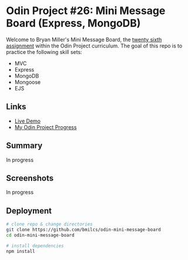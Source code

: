 # Odin Project #26: Mini Message Board (Express, MongoDB)

Welcome to Bryan Miller's Mini Message Board, the [twenty sixth assignment](https://www.theodinproject.com/lessons/nodejs-mini-message-board) within the Odin Project curriculum. The goal of this repo is to practice the following skill sets:

- MVC
- Express
- MongoDB
- Mongoose
- EJS

## Links

- [Live Demo]()
- [My Odin Project Progress](https://github.com/bmilcs/odin-project)

## Summary

In progress

## Screenshots

In progress

## Deployment

```sh
# clone repo & change directories
git clone https://github.com/bmilcs/odin-mini-message-board
cd odin-mini-message-board

# install dependencies
npm install
```

